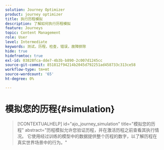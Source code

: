 ```yaml
---
solution: Journey Optimizer
product: journey optimizer
title: 执行历程模拟
description: 了解如何执行历程模拟
feature: Journeys
topic: Content Management
role: User
level: Intermediate
keywords: 测试，历程，检查，错误，故障排除
hide: true
hidefromtoc: true
exl-id: 03828fca-dde7-4b3b-b890-2c007d1245cc
source-git-commit: 851812f94214b2045d792251ad458733c313ce58
workflow-type: tm+mt
source-wordcount: '65'
ht-degree: 0%

---
```


# 模拟您的历程{#simulation}

>[!CONTEXTUALHELP]
>id="ajo_journey_simulation"
>title="模拟您的历程"
>abstract="历程模拟允许您验证历程，并在激活历程之前查看其执行情况。 它使用经过训练的模型中的数据提供整个历程的数字，以了解历程在真实世界场景中的行为。"
